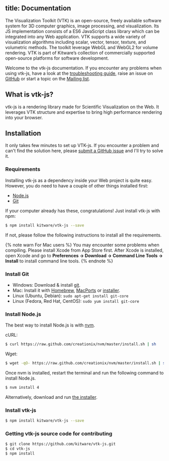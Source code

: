 title: Documentation
---

The Visualization Toolkit (VTK) is an open-source, freely available software system for 3D computer graphics, image processing, and visualization. Its JS implementation consists of a ES6 JavaScript class library which can be integrated into any Web application. VTK supports a wide variety of visualization algorithms including scalar, vector, tensor, texture, and volumetric methods. The toolkit leverage WebGL and WebGL2 for volume rendering. VTK is part of Kitware’s collection of commercially supported open-source platforms for software development.

Welcome to the vtk-js documentation. If you encounter any problems when using vtk-js, have a look at the  [troubleshooting guide](troubleshooting.html), raise an issue on [GitHub](https://github.com/kitware/vtk-js/issues) or start a topic on the [Mailing list](http://www.vtk.org/mailman/listinfo/vtk).

## What is vtk-js?

vtk-js is a rendering library made for Scientific Visualization on the Web. It leverages VTK structure and expertise to bring high performance rendering into your browser.

## Installation

It only takes few minutes to set up VTK-js. If you encounter a problem and can't find the solution here, please [submit a GitHub issue](https://github.com/kitware/vtk-js/issues) and I'll try to solve it.

### Requirements

Installing vtk-js as a dependency inside your Web project is quite easy. However, you do need to have a couple of other things installed first:

- [Node.js](http://nodejs.org/)
- [Git](http://git-scm.com/)

If your computer already has these, congratulations! Just install vtk-js with npm:

``` bash
$ npm install kitware/vtk-js --save
```

If not, please follow the following instructions to install all the requirements.

{% note warn For Mac users %}
You may encounter some problems when compiling. Please install Xcode from App Store first. After Xcode is installed, open Xcode and go to **Preferences -> Download -> Command Line Tools -> Install** to install command line tools.
{% endnote %}

### Install Git

- Windows: Download & install [git](https://git-scm.com/download/win).
- Mac: Install it with [Homebrew](http://mxcl.github.com/homebrew/), [MacPorts](http://www.macports.org/) or [installer](http://sourceforge.net/projects/git-osx-installer/).
- Linux (Ubuntu, Debian): `sudo apt-get install git-core`
- Linux (Fedora, Red Hat, CentOS): `sudo yum install git-core`

### Install Node.js

The best way to install Node.js is with [nvm](https://github.com/creationix/nvm).

cURL:

``` bash
$ curl https://raw.github.com/creationix/nvm/master/install.sh | sh
```

Wget:

``` bash
$ wget -qO- https://raw.github.com/creationix/nvm/master/install.sh | sh
```

Once nvm is installed, restart the terminal and run the following command to install Node.js.

``` bash
$ nvm install 4
```

Alternatively, download and run [the installer](http://nodejs.org/).

### Install vtk-js

``` bash
$ npm install kitware/vtk-js --save
```

### Getting vtk-js source code for contributing

``` bash
$ git clone https://github.com/kitware/vtk-js.git
$ cd vtk-js
$ npm install
```
